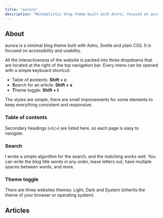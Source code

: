 ```yaml
---
title: "aurora"
description: "Minimalistic blog theme built with Astro, focused on accessibility and usability."
---
```


## About

aurora is a minimal blog theme built with Astro, Svelte and plain CSS. It is focused on accessibility and usability.

All the interactiveness of the website is packed into three dropdowns that are located at the right of the top navigation bar. Every menu can be opened with a simple keyboard shortcut:

- Table of **c**ontents: **Shift + c**
- **S**earch for an article: **Shift + s**
- **T**heme toggle: **Shift + t**

The styles are simple, there are small improvements for some elements to keep everything consistent and responsive.

### Table of contents

Secondary headings (`<h2>`) are listed here, so each page is easy to navigate.

### Search

I wrote a simple algorithm for the search, and the matching works well. You can write the blog title words in any order, leave letters out, have multiple spaces between words, and more.

### Theme toggle

There are three websites themes: Light, Dark and System (inherits the theme of your browser or operating system).

## Articles

